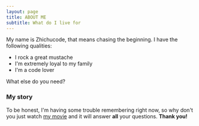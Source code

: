 ```yaml
---
layout: page
title: ABOUT ME
subtitle: What do I live for
---
```


My name is Zhichucode, that means chasing the beginning. I have the following qualities:

- I rock a great mustache
- I'm extremely loyal to my family
- I'm a code lover

What else do you need?

### My story

To be honest, I'm having some trouble remembering right now, so why don't you just watch [my movie](https://en.wikipedia.org/wiki/The_Princess_Bride_%28film%29) and it will answer **all** your questions. 
**Thank you!**


